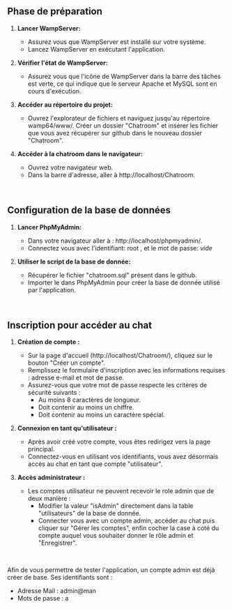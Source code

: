 ## Phase de préparation

1. **Lancer WampServer:**
   - Assurez vous que WampServer est installé sur votre système.
   - Lancez WampServer en exécutant l'application.

2. **Vérifier l'état de WampServer:**
   - Assurez vous que l'icône de WampServer dans la barre des tâches est verte, ce qui indique que le serveur Apache et MySQL sont en cours d'exécution.

3. **Accéder au répertoire du projet:**
   - Ouvrez l'explorateur de fichiers et naviguez jusqu'au répertoire wamp64/www/. Créer un dossier "Chatroom" et insérer les fichier que vous avez récupérer sur github dans le nouveau dossier "Chatroom".

4. **Accéder à la chatroom dans le navigateur:**
   - Ouvrez votre navigateur web.
   - Dans la barre d'adresse, aller à http://localhost/Chatroom.

<br>

## Configuration de la base de données

1. **Lancer PhpMyAdmin:**
   - Dans votre navigateur aller à : http://localhost/phpmyadmin/.
   - Connectez vous avec l'identifiant: root , et le mot de passe: *vide*

2. **Utiliser le script de la base de donnée:**
   - Récupérer le fichier "chatroom.sql" présent dans le github.
   - Importer le dans PhpMyAdmin pour créer la base de donnée utilisé par l'application.

<br>

## Inscription pour accéder au chat

1. **Création de compte :**
   - Sur la page d'accueil (http://localhost/Chatroom/), cliquez sur le bouton "Créer un compte".
   - Remplissez le formulaire d'inscription avec les informations requises : adresse e-mail et mot de passe.
   - Assurez-vous que votre mot de passe respecte les critères de sécurité suivants :
     - Au moins 8 caractères de longueur.
     - Doit contenir au moins un chiffre.
     - Doit contenir au moins un caractère spécial.

2. **Connexion en tant qu'utilisateur :**
   - Après avoir créé votre compte, vous êtes redirigez vers la page principal. 
   - Connectez-vous en utilisant vos identifiants, vous avez désormais accès au chat en tant que compte "utilisateur".

3. **Accès administrateur :**
   - Les comptes utilisateur ne peuvent recevoir le role admin que de deux manière :
     - Modifier la valeur "isAdmin" directement dans la table "utilisateurs" de la  base de donnée.
     - Connecter vous avec un compte admin, accéder au chat puis cliquer sur "Gérer les comptes", enfin cocher la case à coté du compte auquel vous souhaiter donner le rôle admin et "Enregistrer".

<br>

Afin de vous permettre de tester l'application, un compte admin est déjà créer de base. Ses identifiants sont : 
   - Adresse Mail : admin@man
   - Mots de passe : a
